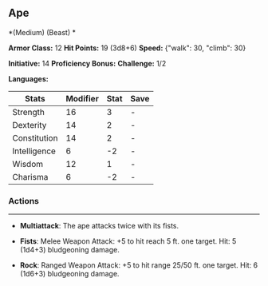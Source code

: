 ## Ape
*(Medium) (Beast) *

**Armor Class:** 12
**Hit Points:** 19 (3d8+6)
**Speed:** {"walk": 30, "climb": 30}

**Initiative:** 14
**Proficiency Bonus:**
**Challenge:** 1/2

**Languages:** 



| Stats | Modifier | Stat | Save
| ---- | ---- | ---- | ---- |
| Strength | 16 | 3 | - |
| Dexterity | 14 | 2 | - |
| Constitution | 14 | 2 | - |
| Intelligence | 6 | -2 | - |
| Wisdom | 12 | 1 | - |
| Charisma | 6 | -2 | - |

### Actions
 --- 
- **Multiattack**: The ape attacks twice with its fists.

- **Fists**: Melee Weapon Attack: +5 to hit  reach 5 ft.  one target. Hit: 5 (1d4+3) bludgeoning damage.

- **Rock**: Ranged Weapon Attack: +5 to hit  range 25/50 ft.  one target. Hit: 6 (1d6+3) bludgeoning damage.

